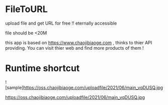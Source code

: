 # FileToURL
upload file and get URL for free !! eternally accessible

file should be <20M

this app is based on https://www.chaojibiaoge.com , thinks to thier API providing. You can visit thier web and find more products of them !


# Runtime shortcut
![sample]https://oss.chaojibiaoge.com/uploadfile/2021/06/main_vqDUSQ.jpg

https://oss.chaojibiaoge.com/uploadfile/2021/06/main_vqDUSQ.jpg

